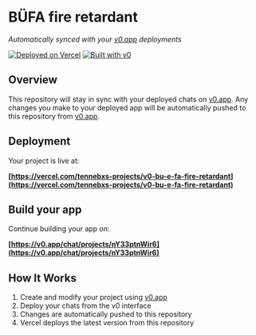 # BÜFA fire retardant

*Automatically synced with your [v0.app](https://v0.app) deployments*

[![Deployed on Vercel](https://img.shields.io/badge/Deployed%20on-Vercel-black?style=for-the-badge&logo=vercel)](https://vercel.com/tennebxs-projects/v0-bu-e-fa-fire-retardant)
[![Built with v0](https://img.shields.io/badge/Built%20with-v0.app-black?style=for-the-badge)](https://v0.app/chat/projects/nY33ptnWir6)

## Overview

This repository will stay in sync with your deployed chats on [v0.app](https://v0.app).
Any changes you make to your deployed app will be automatically pushed to this repository from [v0.app](https://v0.app).

## Deployment

Your project is live at:

**[https://vercel.com/tennebxs-projects/v0-bu-e-fa-fire-retardant](https://vercel.com/tennebxs-projects/v0-bu-e-fa-fire-retardant)**

## Build your app

Continue building your app on:

**[https://v0.app/chat/projects/nY33ptnWir6](https://v0.app/chat/projects/nY33ptnWir6)**

## How It Works

1. Create and modify your project using [v0.app](https://v0.app)
2. Deploy your chats from the v0 interface
3. Changes are automatically pushed to this repository
4. Vercel deploys the latest version from this repository
